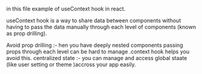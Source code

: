 in this file example of useContext hook in react.

useContext hook is a way to share data between components without having to pass the data manually through each level of components (known as prop drilling).

Avoid prop drilling :- hen you have deeply nested components passing props through each level can be hard to manage .context hook helps you avoid this.
centralized state :- you can manage and access global staate (like user setting or theme )accross your app easily.
